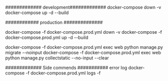 ############# development#############
docker-compose down -v
docker-compose up -d --build

############ production ##############

docker-compose -f docker-compose.prod.yml down -v
docker-compose -f docker-compose.prod.yml up -d --build

docker-compose -f docker-compose.prod.yml exec web python manage.py migrate --noinput
docker-compose -f docker-compose.prod.yml exec web python manage.py collectstatic --no-input --clear

############# Side commends ###########
error log
    docker-compose -f docker-compose.prod.yml logs -f